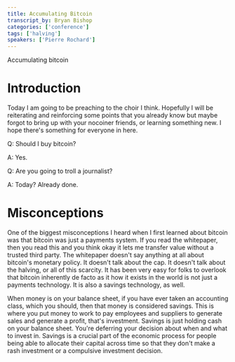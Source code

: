 ```yaml
---
title: Accumulating Bitcoin
transcript_by: Bryan Bishop
categories: ['conference']
tags: ['halving']
speakers: ['Pierre Rochard']
---
```


Accumulating bitcoin

# Introduction

Today I am going to be preaching to the choir I think. Hopefully I will be reiterating and reinforcing some points that you already know but maybe forgot to bring up with your nocoiner friends, or learning something new. I hope there's something for everyone in here.

Q: Should I buy bitcoin?

A: Yes.

Q: Are you going to troll a journalist?

A: Today? Already done.

# Misconceptions

One of the biggest misconceptions I heard when I first learned about bitcoin was that bitcoin was just a payments system. If you read the whitepaper, then you read this and you think okay it lets me transfer value without a trusted third party. The whitepaper doesn't say anything at all about bitcoin's monetary policy. It doesn't talk about the cap. It doesn't talk about the halving, or all of this scarcity. It has been very easy for folks to overlook that bitcoin inherently de facto as it how it exists in the world is not just a payments technology. It is also a savings technology, as well.

When money is on your balance sheet, if you have ever taken an accounting class, which you should, then that money is considered savings. This is where you put money to work to pay employees and suppliers to generate sales and generate a profit, that's investment. Savings is just holding cash on your balance sheet. You're deferring your decision about when and what to invest in. Savings is a crucial part of the economic process for people being able to allocate their capital across time so that they don't make a rash investment or a compulsive investment decision.




